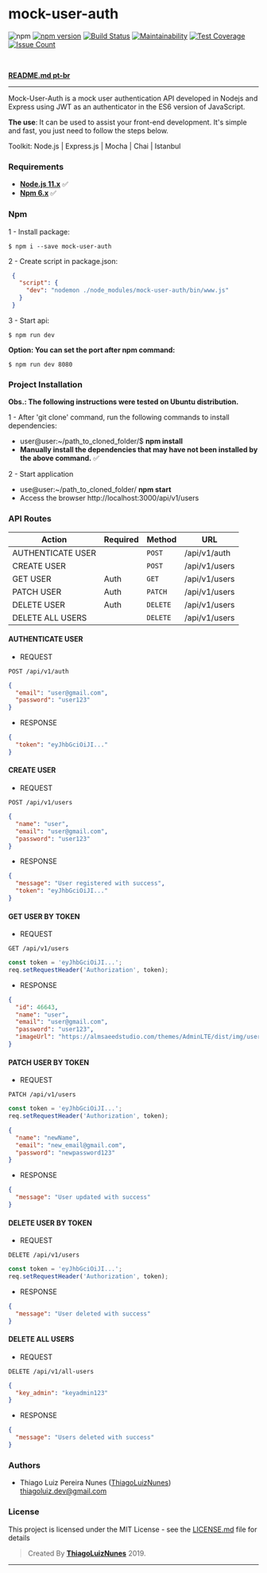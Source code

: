 # mock-user-auth

![npm](https://img.shields.io/npm/dt/mock-user-auth.svg)
[![npm version](https://badge.fury.io/js/mock-user-auth.svg)](https://badge.fury.io/js/mock-user-auth)
[![Build Status](https://travis-ci.org/thiagoluiznunes/mock-user-auth.svg?branch=master)](https://travis-ci.org/thiagoluiznunes/mock-user-auth)
[![Maintainability](https://api.codeclimate.com/v1/badges/b60e5e0c37609f6b21c0/maintainability)](https://codeclimate.com/github/thiagoluiznunes/mock-json-server/maintainability)
[![Test Coverage](https://api.codeclimate.com/v1/badges/b60e5e0c37609f6b21c0/test_coverage)](https://codeclimate.com/github/thiagoluiznunes/mock-json-server/test_coverage)
[![Issue Count](https://codeclimate.com/github/thiagoluiznunes/mock-json-server/badges/issue_count.svg)](https://codeclimate.com/github/thiagoluiznunes/mock-json-server/issues)

&nbsp;

**[README.md pt-br](https://github.com/thiagoluiznunes/mock-user-auth/blob/master/README-pt-br.md)**

---
Mock-User-Auth is a mock user authentication API developed in Nodejs and Express using JWT as an authenticator in the ES6 version of JavaScript.

**The use**: It can be used to assist your front-end development. It's simple and fast, you just need to follow the steps below.


Toolkit: Node.js | Express.js | Mocha | Chai | Istanbul

### Requirements ###

* **[Node.js 11.x](http://nodejs.org/en/)** :white_check_mark:
* **[Npm 6.x](https://www.npmjs.com/)** :white_check_mark:

### Npm ###
1 - Install package:
```
$ npm i --save mock-user-auth
```
2 - Create script in package.json:
```json
 {
   "script": {
     "dev": "nodemon ./node_modules/mock-user-auth/bin/www.js"
   }
 }
```
3 - Start api:
```
$ npm run dev
```
**Option: You can set the port after npm command:**
```
$ npm run dev 8080
```


### Project Installation ###

**Obs.: The following instructions were tested on Ubuntu distribution.**

1 - After 'git clone' command, run the following commands to install dependencies:
  - user@user:~/path_to_cloned_folder/$ **npm install**
  - **Manually install the dependencies that may have not been installed by the above command.** :white_check_mark:

2 - Start application
  - use@user:~/path_to_cloned_folder/ **npm start**
  - Access the browser http://localhost:3000/api/v1/users

### API Routes ###
|   Action            | Required |  Method  | URL
|   ------------------|----------|----------|--------------
|   AUTHENTICATE USER |          | `POST`   | /api/v1/auth
|   CREATE USER       |          | `POST`   | /api/v1/users
|   GET USER          |   Auth   | `GET`    | /api/v1/users
|   PATCH USER        |   Auth   | `PATCH`  | /api/v1/users
|   DELETE USER       |   Auth   | `DELETE` | /api/v1/users
|   DELETE ALL USERS  |          | `DELETE` | /api/v1/users

#### AUTHENTICATE USER ####
* REQUEST
```
POST /api/v1/auth
```
```json
{
  "email": "user@gmail.com",
  "password": "user123"
}
```
* RESPONSE
```json
{
  "token": "eyJhbGciOiJI..."
}
```

#### CREATE USER ####
* REQUEST
```
POST /api/v1/users
```
```json
{
  "name": "user",
  "email": "user@gmail.com",
  "password": "user123"
}
```
* RESPONSE
```json
{
  "message": "User registered with success",
  "token": "eyJhbGciOiJI..."
}
```

#### GET USER BY TOKEN ####
* REQUEST
```
GET /api/v1/users
```
```javascript
const token = 'eyJhbGciOiJI...';
req.setRequestHeader('Authorization', token);
```
* RESPONSE
```json
{
  "id": 46643,
  "name": "user",
  "email": "user@gmail.com",
  "password": "user123",
  "imageUrl": "https://almsaeedstudio.com/themes/AdminLTE/dist/img/user2-160x160.jpg"
}
```

#### PATCH USER BY TOKEN ####
* REQUEST
```
PATCH /api/v1/users
```
```javascript
const token = 'eyJhbGciOiJI...';
req.setRequestHeader('Authorization', token);
```
```json
{
  "name": "newName",
  "email": "new_email@gmail.com",
  "password": "newpassword123"
}
```
* RESPONSE
```json
{
  "message": "User updated with success"
}
```

#### DELETE USER BY TOKEN ####
* REQUEST
```
DELETE /api/v1/users
```
```javascript
const token = 'eyJhbGciOiJI...';
req.setRequestHeader('Authorization', token);
```
* RESPONSE
```json
{
  "message": "User deleted with success"
}
```

#### DELETE ALL USERS ####
* REQUEST
```
DELETE /api/v1/all-users
```
```json
{
  "key_admin": "keyadmin123"
}
```
* RESPONSE
```json
{
  "message": "Users deleted with success"
}
```

### Authors

* Thiago Luiz Pereira Nunes ([ThiagoLuizNunes](https://github.com/ThiagoLuizNunes)) thiagoluiz.dev@gmail.com

### License

This project is licensed under the MIT License - see the [LICENSE.md](LICENSE.md) file for details

>Created By **[ThiagoLuizNunes](https://www.linkedin.com/in/thiago-luiz-507483112/)** 2019.

---
